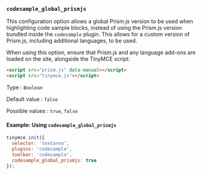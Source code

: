 ### `codesample_global_prismjs`

This configuration option allows a global Prism.js version to be used when highlighting code sample blocks, instead of using the Prism.js version bundled inside the `codesample` plugin. This allows for a custom version of Prism.js, including additional languages, to be used.

When using this option, ensure that Prism.js and any language add-ons are loaded on the site, alongside the TinyMCE script:

```html
<script src="prism.js" data-manual></script>
<script src="tinymce.js"></script>
```

Type
: `Boolean`

Default value
: `false`

Possible values
: `true`, `false`

#### Example: Using `codesample_global_prismjs`

```js
tinymce.init({
  selector: 'textarea',
  plugins: 'codesample',
  toolbar: 'codesample',
  codesample_global_prismjs: true
});
```
